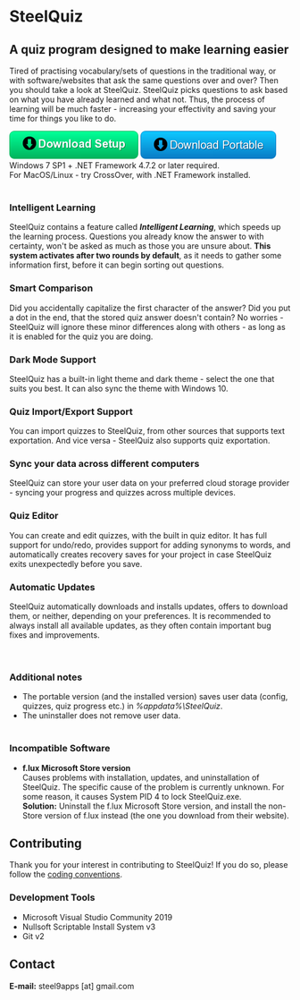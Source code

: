 # SteelQuiz
## A quiz program designed to make learning easier  

Tired of practising vocabulary/sets of questions in the traditional way, or with software/websites that ask the same questions over and over? Then you should take a look at SteelQuiz. SteelQuiz picks questions to ask based on what you have already learned and what not. Thus, the process of learning will be much faster - increasing your effectivity and saving your time for things you like to do.

**[![button](Res/Web/download_setup.png)](https://github.com/steel9/SteelQuiz/releases/latest/download/SteelQuizSetup.exe)**
**[![button](Res/Web/download_portable.png)](https://github.com/steel9/SteelQuiz/releases/latest/download/SteelQuizPortable.zip)**   
Windows 7 SP1 + .NET Framework 4.7.2 or later required.   
For MacOS/Linux - try CrossOver, with .NET Framework installed.   
&NewLine;   
&NewLine;   
### Intelligent Learning
SteelQuiz contains a feature called _**Intelligent Learning**_, which speeds up the learning process. Questions you already know the answer to with certainty, won't be asked as much as those you are unsure about. **This system activates after two rounds by default**, as it needs to gather some information first, before it can begin sorting out questions.
   
### Smart Comparison
Did you accidentally capitalize the first character of the answer? Did you put a dot in the end, that the stored quiz answer doesn't contain? No worries - SteelQuiz will ignore these minor differences along with others - as long as it is enabled for the quiz you are doing.
   
### Dark Mode Support
SteelQuiz has a built-in light theme and dark theme - select the one that suits you best. It can also sync the theme with Windows 10.
   
### Quiz Import/Export Support
You can import quizzes to SteelQuiz, from other sources that supports text exportation. And vice versa - SteelQuiz also supports quiz exportation.
   
### Sync your data across different computers
SteelQuiz can store your user data on your preferred cloud storage provider - syncing your progress and quizzes across multiple devices.
   
### Quiz Editor
You can create and edit quizzes, with the built in quiz editor. It has full support for undo/redo, provides support for adding synonyms to words, and automatically creates recovery saves for your project in case SteelQuiz exits unexpectedly before you save.

### Automatic Updates
SteelQuiz automatically downloads and installs updates, offers to download them, or neither, depending on your preferences. It is recommended to always install all available updates, as they often contain important bug fixes and improvements.    
&NewLine;   
&NewLine;   
&NewLine;   
### Additional notes
- The portable version (and the installed version) saves user data (config, quizzes, quiz progress etc.) in _%appdata%\SteelQuiz_.
- The uninstaller does not remove user data.
&NewLine;   
&NewLine;   
&NewLine;   

### Incompatible Software
- **f.lux Microsoft Store version**   
Causes problems with installation, updates, and uninstallation of SteelQuiz. The specific cause of the problem is currently unknown. For some reason, it causes System PID 4 to lock SteelQuiz.exe.   
**Solution:** Uninstall the f.lux Microsoft Store version, and install the non-Store version of f.lux instead (the one you download from their website).

## Contributing
Thank you for your interest in contributing to SteelQuiz! If you do so, please follow the [coding conventions](CODING_CONVENTIONS.md).   

### Development Tools
- Microsoft Visual Studio Community 2019
- Nullsoft Scriptable Install System v3
- Git v2

## Contact
**E-mail:** steel9apps [at] gmail.com
